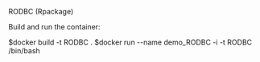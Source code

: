RODBC (Rpackage)

Build and run the container:

$docker build -t RODBC .
$docker run --name demo_RODBC -i -t RODBC /bin/bash
